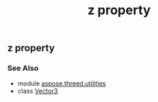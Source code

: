 ﻿---
title: z property
second_title: Aspose.3D for Python via .NET API References
description: 
type: docs
weight: 200
url: /python-net/aspose.threed.utilities/vector3/z/
is_root: false
---

## z property


### See Also
* module [aspose.threed.utilities](../../)
* class [Vector3](/3d/python-net/aspose.threed.utilities/vector3)
